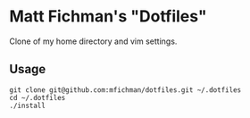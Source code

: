 # Matt Fichman's "Dotfiles"
Clone of my home directory and vim settings.

## Usage

```
git clone git@github.com:mfichman/dotfiles.git ~/.dotfiles
cd ~/.dotfiles
./install
```
